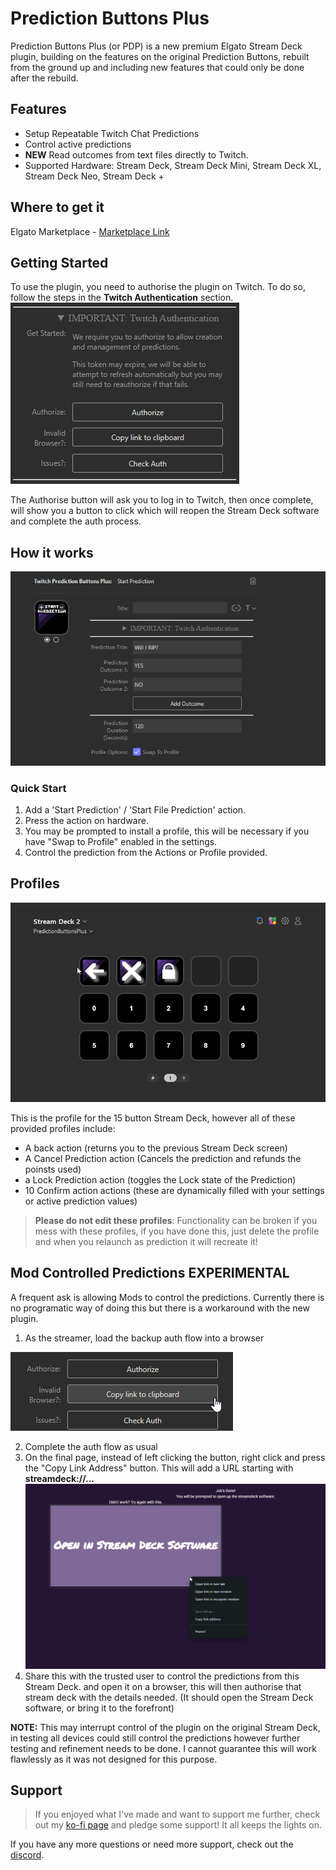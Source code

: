 
# Prediction Buttons Plus

Prediction Buttons Plus (or PDP) is a new premium Elgato Stream Deck plugin, building on the features on the original Prediction Buttons, rebuilt from the ground up and including new features that could only be done after the rebuild.

## Features

- Setup Repeatable Twitch Chat Predictions
- Control active predictions
- **NEW** Read outcomes from text files directly to Twitch.
- Supported Hardware: Stream Deck, Stream Deck Mini, Stream Deck XL, Stream Deck Neo, Stream Deck +

## Where to get it

Elgato Marketplace - [Marketplace Link]()

## Getting Started

To use the plugin, you need to authorise the plugin on Twitch. To do so, follow the steps in the **Twitch Authentication** section.
![Auth Section](pbp/auth.png)

The Authorise button will ask you to log in to Twitch, then once complete, will show you a button to click which will reopen the Stream Deck software and complete the auth process.

## How it works

![Start Prediction Layout](pbp/action.png)

### Quick Start

1. Add a 'Start Prediction' / 'Start File Prediction' action.
2. Press the action on hardware.
3. You may be prompted to install a profile, this will be necessary if you have "Swap to Profile" enabled in the settings.
4. Control the prediction from the Actions or Profile provided.

## Profiles

![Profile Example](pbp/profile.png)

This is the profile for the 15 button Stream Deck, however all of these provided profiles include:
- A back action (returns you to the previous Stream Deck screen)
- A Cancel Prediction action (Cancels the prediction and refunds the poinsts used)
- a Lock Prediction action (toggles the Lock state of the Prediction)
- 10 Confirm action actions (these are dynamically filled with your settings or active prediction values)

> **Please do not edit these profiles**: Functionality can be broken if you mess with these profiles, if you have done this, just delete the profile and when you relaunch as prediction it will recreate it!

## Mod Controlled Predictions **EXPERIMENTAL**

A frequent ask is allowing Mods to control the predictions. Currently there is no programatic way of doing this but there is a workaround with the new plugin.

1. As the streamer, load the backup auth flow into a browser

!["Copy Link to Clipboard" Button highlighted in Stream Deck Software](pbp/alt_auth.png)

2. Complete the auth flow as usual
3. On the final page, instead of left clicking the button, right click and press the "Copy Link Address" button. This will add a URL starting with **streamdeck://...**
![The context menu of a button being shown](pbp/copy_link.png)
4. Share this with the trusted user to control the predictions from this Stream Deck. and open it on a browser, this will then authorise that stream deck with the details needed. (It should open the Stream Deck software, or bring it to the forefront)

**NOTE:** This may interrupt control of the plugin on the original Stream Deck, in testing all devices could still control the predictions however further testing and refinement needs to be done. I cannot guarantee this will work flawlessly as it was not designed for this purpose.

## Support

> If you enjoyed what I've made and want to support me further, check out my [ko-fi page](https://ko-fi.com/ghostlytuna) and pledge some support! It all keeps the lights on. 

If you have any more questions or need more support, check out the [discord](https://discord.gg/S67P7UH).